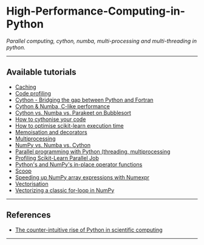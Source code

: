 # High-Performance-Computing-in-Python
*Parallel computing, cython, numba, multi-processing and multi-threading in python.*
***

## Available tutorials
- [Caching](https://github.com/kyaiooiayk/High-Performance-Computing-in-Python/blob/master/tutorials/GitHub_MD_rendering/Caching.ipynb)
- [Code profiling](https://github.com/kyaiooiayk/High-Performance-Computing-in-Python/blob/master/tutorials/GitHub_MD_rendering/Code_profiling.ipynb)
- [Cython - Bridging the gap between Python and Fortran](https://github.com/kyaiooiayk/High-Performance-Computing-in-Python/blob/master/tutorials/GitHub_MD_rendering/%20Cython%20-%20Bridging%20the%20gap%20between%20Python%20and%20Fortran.ipynb)
- [Cython & Numba, C-like performance](https://github.com/kyaiooiayk/High-Performance-Computing-in-Python/blob/master/tutorials/GitHub_MD_rendering/Cython%20%26%20Numba%2C%20C-like%20performance.ipynb)
- [Cython vs. Numba vs. Parakeet on Bubblesort](https://github.com/kyaiooiayk/High-Performance-Computing-in-Python/blob/master/tutorials/GitHub_MD_rendering/Cython%20vs.%20Numba%20vs.%20Parakeet%20on%20Bubblesort.ipynb)
- [How to cythonise your code](https://github.com/kyaiooiayk/High-Performance-Computing-in-Python/blob/master/tutorials/cythonizing/GitHub_MD_rendering/How%20to%20cythonize%20your%20code.ipynb)
- [How to optimise scikit-learn execution time](https://github.com/kyaiooiayk/High-Performance-Computing-in-Python/blob/master/tutorials/GitHub_MD_rendering/How%20to%20optimise%20scikit-learn%20execution%20time.ipynb)
- [Memoisation and decorators](https://github.com/kyaiooiayk/High-Performance-Computing-in-Python/blob/master/tutorials/GitHub_MD_rendering/Memoisation%20and%20decorator.ipynb)
- [Multiprocessing](https://github.com/kyaiooiayk/High-Performance-Computing-in-Python/tree/master/tutorials/Multiprocessing)
- [NumPy vs. Numba vs. Cython](https://github.com/kyaiooiayk/High-Performance-Computing-in-Python/blob/master/tutorials/GitHub_MD_rendering/NumPy%20vs.%20Numba%20vs.%20Cython.ipynb)
- [Parallel programming with Python (threading, multiprocessing](https://github.com/kyaiooiayk/High-Performance-Computing-in-Python/blob/master/tutorials/GitHub_MD_rendering/Parallel%20programming%20with%20Python%20(threading%2C%20multiprocessing).ipynb)
- [Profiling Scikit-Learn Parallel Job](https://github.com/kyaiooiayk/High-Performance-Computing-in-Python/tree/master/tutorials/Profiling_SKLearn_Parallel_Jobs)
- [Python's and NumPy's in-place operator functions](https://github.com/kyaiooiayk/High-Performance-Computing-in-Python/blob/master/tutorials/GitHub_MD_rendering/Python's%20and%20NumPy's%20in-place%20operator%20functions.ipynb)
- [Scoop](https://github.com/kyaiooiayk/High-Performance-Computing-in-Python/tree/master/tutorials/Scoop)
- [Speeding up NumPy array expressions with Numexpr](https://github.com/kyaiooiayk/High-Performance-Computing-in-Python/blob/master/tutorials/GitHub_MD_rendering/Speeding%20up%20NumPy%20array%20expressions%20with%20Numexpr.ipynb)
- [Vectorisation](https://github.com/kyaiooiayk/High-Performance-Computing-in-Python/blob/master/tutorials/GitHub_MD_rendering/Vectorisation.ipynb)
- [Vectorizing a classic for-loop in NumPy](https://github.com/kyaiooiayk/High-Performance-Computing-in-Python/blob/master/tutorials/GitHub_MD_rendering/Vectorizing%20a%20classic%20for-loop%20in%20NumPy%20.ipynb)
***

## References
- [The counter-intuitive rise of Python in scientific computing](https://cerfacs.fr/coop/fortran-vs-python)
***
